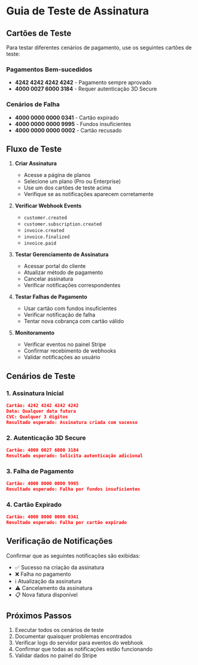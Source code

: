 # Guia de Teste de Assinatura

## Cartões de Teste

Para testar diferentes cenários de pagamento, use os seguintes cartões de teste:

### Pagamentos Bem-sucedidos
- **4242 4242 4242 4242** - Pagamento sempre aprovado
- **4000 0027 6000 3184** - Requer autenticação 3D Secure

### Cenários de Falha
- **4000 0000 0000 0341** - Cartão expirado
- **4000 0000 0000 9995** - Fundos insuficientes
- **4000 0000 0000 0002** - Cartão recusado

## Fluxo de Teste

1. **Criar Assinatura**
   - Acesse a página de planos
   - Selecione um plano (Pro ou Enterprise)
   - Use um dos cartões de teste acima
   - Verifique se as notificações aparecem corretamente

2. **Verificar Webhook Events**
   - `customer.created`
   - `customer.subscription.created`
   - `invoice.created`
   - `invoice.finalized`
   - `invoice.paid`

3. **Testar Gerenciamento de Assinatura**
   - Acessar portal do cliente
   - Atualizar método de pagamento
   - Cancelar assinatura
   - Verificar notificações correspondentes

4. **Testar Falhas de Pagamento**
   - Usar cartão com fundos insuficientes
   - Verificar notificação de falha
   - Tentar nova cobrança com cartão válido

5. **Monitoramento**
   - Verificar eventos no painel Stripe
   - Confirmar recebimento de webhooks
   - Validar notificações ao usuário

## Cenários de Teste

### 1. Assinatura Inicial
```json
Cartão: 4242 4242 4242 4242
Data: Qualquer data futura
CVC: Qualquer 3 dígitos
Resultado esperado: Assinatura criada com sucesso
```

### 2. Autenticação 3D Secure
```json
Cartão: 4000 0027 6000 3184
Resultado esperado: Solicita autenticação adicional
```

### 3. Falha de Pagamento
```json
Cartão: 4000 0000 0000 9995
Resultado esperado: Falha por fundos insuficientes
```

### 4. Cartão Expirado
```json
Cartão: 4000 0000 0000 0341
Resultado esperado: Falha por cartão expirado
```

## Verificação de Notificações

Confirmar que as seguintes notificações são exibidas:

- ✅ Sucesso na criação da assinatura
- ❌ Falha no pagamento
- ℹ️ Atualização da assinatura
- ⚠️ Cancelamento da assinatura
- 📋 Nova fatura disponível

## Próximos Passos

1. Executar todos os cenários de teste
2. Documentar quaisquer problemas encontrados
3. Verificar logs do servidor para eventos do webhook
4. Confirmar que todas as notificações estão funcionando
5. Validar dados no painel do Stripe